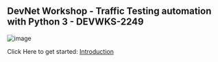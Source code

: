 ## DevNet Workshop - Traffic Testing automation with Python 3 - DEVWKS-2249


![image](https://wwwin-github.cisco.com/storage/user/37778/files/1a97c97a-53bf-4fcb-840e-6cd09a914b45)


Click Here to get started: [Introduction](01-[START-HERE]-intro.md)
